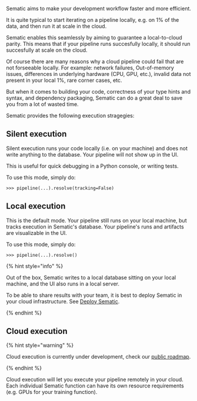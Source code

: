 Sematic aims to make your development workflow faster and more efficient.

It is quite typical to start iterating on a pipeline locally, e.g. on 1% of the
data, and then run it at scale in the cloud.

Sematic enables this seamlessly by aiming to guarantee a local-to-cloud parity.
This means that if your pipeline runs succesfully locally, it should run
succesfully at scale on the cloud.

Of course there are many reasons why a cloud pipeline could fail that are not
forseeable locally. For example: network failures, Out-of-memory issues,
differences in underlying hardware (CPU, GPU, etc.), invalid data not present in
your local 1%, rare corner cases, etc.

But when it comes to building your code, correctness of your type hints and
syntax, and dependency packaging, Sematic can do a great deal to save you from a lot
of wasted time.

Sematic provides the following execution stragegies:

## Silent execution

Silent execution runs your code locally (i.e. on your machine) and does not
write anything to the database. Your pipeline will not show up in the UI.

This is useful for quick debugging in a Python console, or writing tests.

To use this mode, simply do:

```
>>> pipeline(...).resolve(tracking=False)
```

## Local execution

This is the default mode. Your pipeline still runs on your local machine, but
tracks execution in Sematic's database. Your pipeline's runs and artifacts are
visualizable in the UI.

To use this mode, simply do:

```
>>> pipeline(...).resolve()
```

{% hint style="info" %}

Out of the box, Sematic writes to a local database sitting on your local machine,
and the UI also runs in a local server.

To be able to share results with your team, it is best to deploy Sematic in your
cloud infrastructure. See [Deploy Sematic](./coming-soon.md).


{% endhint %}

## Cloud execution

{% hint style="warning" %}

Cloud execution is currently under development, check our [public roadmap](https://trello.com/b/AznpHZ7e/sematic-roadmap).

{% endhint %}

Cloud execution will let you execute your pipeline remotely in your cloud. Each
individual Sematic function can have its own resource requirements (e.g. GPUs
for your training function).